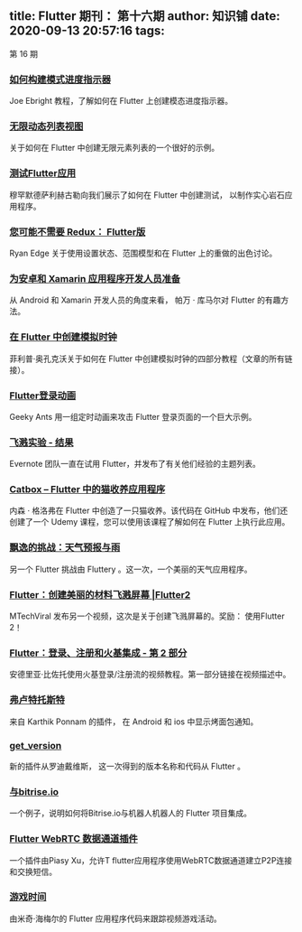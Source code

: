 
title: Flutter 期刊： 第十六期
author: 知识铺
date: 2020-09-13 20:57:16
tags: 
---
  第 16 期

### [如何构建模式进度指示器](https://zshipu.com/t?url=https://codingwithjoe.com/flutter-how-to-build-a-modal-progress-indicator/)

Joe Ebright 教程，了解如何在 Flutter 上创建模态进度指示器。

### [无限动态列表视图](https://zshipu.com/t?url=https://marcinszalek.pl/flutter/infinite-dynamic-listview/)

关于如何在 Flutter 中创建无限元素列表的一个很好的示例。

### [测试Flutter应用](https://zshipu.com/t?url=https://medium.com/@muhammedsalihguler/testing-flutter-applications-f961969da86a)

穆罕默德萨利赫古勒向我们展示了如何在 Flutter 中创建测试， 以制作实心岩石应用程序。

### [您可能不需要 Redux： Flutter版](https://zshipu.com/t?url=https://medium.com/@chimon1984/you-might-not-need-redux-the-flutter-edition-9c11eba006d7)

Ryan Edge 关于使用设置状态、范围模型和在 Flutter 上的重做的出色讨论。

### [为安卓和 Xamarin 应用程序开发人员准备](https://zshipu.com/t?url=https://medium.com/@imthepk/flutter-for-an-android-xamarin-app-developer-b2fc1d17dd6)

从 Android 和 Xamarin 开发人员的角度来看， 帕万 · 库马尔对 Flutter 的有趣方法。

### [在 Flutter 中创建模拟时钟](https://zshipu.com/t?url=https://medium.com/@NPKompleet/creating-an-analog-clock-in-flutter-i-68def107d9f4)

菲利普·奥孔克沃关于如何在 Flutter 中创建模拟时钟的四部分教程（文章的所有链接）。

### [Flutter登录动画](https://zshipu.com/t?url=https://blog.geekyants.com/flutter-login-animation-ab3e6ed4bd19)

Geeky Ants 用一组定时动画来攻击 Flutter 登录页面的一个巨大示例。

### [飞溅实验 - 结果](https://zshipu.com/t?url=https://www.evernote.com/shard/s12/sh/1192435f-c2c2-4bbf-817c-1d2597f060ee/17099c74e9beff36)

Evernote 团队一直在试用 Flutter，并发布了有关他们经验的主题列表。

### [Catbox – Flutter 中的猫收养应用程序](https://zshipu.com/t?url=https://medium.com/@t04glovern/catbox-cat-adoption-app-in-flutter-de017f19cd57)

内森 · 格洛弗在 Flutter 中创造了一只猫收养。该代码在 GitHub 中发布，他们还创建了一个 Udemy 课程，您可以使用该课程了解如何在 Flutter 上执行此应用。

### [飘逸的挑战：天气预报与雨](https://zshipu.com/t?url=https://youtu.be/GFRfSM4yA9U)

另一个 Flutter 挑战由 Fluttery 。这一次，一个美丽的天气应用程序。

### [Flutter：创建美丽的材料飞溅屏幕 |Flutter2](https://zshipu.com/t?url=https://youtu.be/FNBuo-7zg2Q)

MTechViral 发布另一个视频，这次是关于创建飞溅屏幕的。奖励： 使用Flutter 2！

### [Flutter：登录、注册和火基集成 - 第 2 部分](https://zshipu.com/t?url=https://youtu.be/BNOUtPSN-kA)

安德里亚·比佐托使用火基登录/注册流的视频教程。第一部分链接在视频描述中。

### [弗卢特托斯特](https://zshipu.com/t?url=https://github.com/PonnamKarthik/FlutterToast)

来自 Karthik Ponnam 的插件， 在 Android 和 ios 中显示烤面包通知。

### [get_version](https://zshipu.com/t?url=https://github.com/AppleEducate/get_version)

新的插件从罗迪戴维斯， 这一次得到的版本名称和代码从 Flutter 。

### [与bitrise.io](https://zshipu.com/t?url=https://github.com/DroidsOnRoids/bitrise-step-flutter)

一个例子，说明如何将Bitrise.io与机器人机器人的 Flutter 项目集成。

### [Flutter WebRTC 数据通道插件](https://zshipu.com/t?url=https://github.com/Piasy/FlutterWebRTCDataChannel)

一个插件由Piasy Xu，允许T flutter应用程序使用WebRTC数据通道建立P2P连接和交换短信。

### [游戏时间](https://zshipu.com/t?url=https://github.com/mitchhymel/gametime-flutter)

由米奇·海梅尔的 Flutter 应用程序代码来跟踪视频游戏活动。
